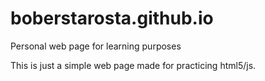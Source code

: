 # boberstarosta.github.io
Personal web page for learning purposes

This is just a simple web page made for practicing html5/js.

